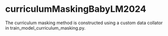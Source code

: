# curriculumMaskingBabyLM2024

The curriculum masking method is constructed using a custom data collator in train_model_curriculum_masking.py. 
